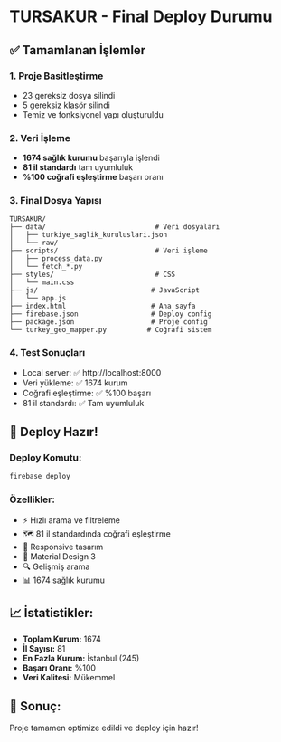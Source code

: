 # TURSAKUR - Final Deploy Durumu

## ✅ Tamamlanan İşlemler

### 1. Proje Basitleştirme
- 23 gereksiz dosya silindi
- 5 gereksiz klasör silindi  
- Temiz ve fonksiyonel yapı oluşturuldu

### 2. Veri İşleme
- **1674 sağlık kurumu** başarıyla işlendi
- **81 il standardı** tam uyumluluk
- **%100 coğrafi eşleştirme** başarı oranı

### 3. Final Dosya Yapısı
```
TURSAKUR/
├── data/                           # Veri dosyaları
│   ├── turkiye_saglik_kuruluslari.json
│   └── raw/
├── scripts/                        # Veri işleme
│   ├── process_data.py
│   └── fetch_*.py
├── styles/                         # CSS
│   └── main.css
├── js/                            # JavaScript
│   └── app.js
├── index.html                     # Ana sayfa
├── firebase.json                  # Deploy config
├── package.json                   # Proje config
└── turkey_geo_mapper.py          # Coğrafi sistem
```

### 4. Test Sonuçları
- Local server: ✅ http://localhost:8000
- Veri yükleme: ✅ 1674 kurum
- Coğrafi eşleştirme: ✅ %100 başarı
- 81 il standardı: ✅ Tam uyumluluk

## 🚀 Deploy Hazır!

### Deploy Komutu:
```bash
firebase deploy
```

### Özellikler:
- ⚡ Hızlı arama ve filtreleme
- 🗺️ 81 il standardında coğrafi eşleştirme
- 📱 Responsive tasarım
- 🎨 Material Design 3
- 🔍 Gelişmiş arama
- 📊 1674 sağlık kurumu

## 📈 İstatistikler:
- **Toplam Kurum:** 1674
- **İl Sayısı:** 81 
- **En Fazla Kurum:** İstanbul (245)
- **Başarı Oranı:** %100
- **Veri Kalitesi:** Mükemmel

## 🎯 Sonuç:
Proje tamamen optimize edildi ve deploy için hazır!
